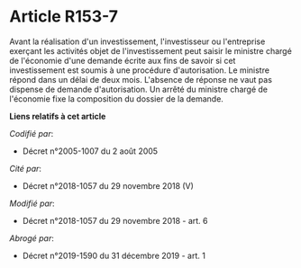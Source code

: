 # Article R153-7

Avant la réalisation d'un investissement, l'investisseur ou l'entreprise exerçant les activités objet de l'investissement
peut saisir le ministre chargé de l'économie d'une demande écrite aux fins de savoir si cet investissement est soumis à une
procédure d'autorisation. Le ministre répond dans un délai de deux mois. L'absence de réponse ne vaut pas dispense de demande
d'autorisation. Un arrêté du ministre chargé de l'économie fixe la composition du dossier de la demande.

**Liens relatifs à cet article**

_Codifié par_:

  - Décret n°2005-1007 du 2 août 2005

_Cité par_:

  - Décret n°2018-1057 du 29 novembre 2018 (V)

_Modifié par_:

  - Décret n°2018-1057 du 29 novembre 2018 - art. 6

_Abrogé par_:

  - Décret n°2019-1590 du 31 décembre 2019 - art. 1

